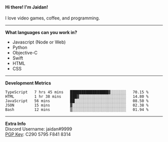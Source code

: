 #### Hi there! I'm Jaidan!
I love video games, coffee, and programming.

---
**What languages can you work in?**<br>
- Javascript (Node or Web)
- Python
- Objective-C
- Swift
- HTML
- CSS

---
**Development Metrics**<br>
<!--START_SECTION:waka-->
```text
TypeScript   7 hrs 45 mins   █████████████████▓░░░░░░░   70.15 % 
HTML         1 hr 38 mins    ███▓░░░░░░░░░░░░░░░░░░░░░   14.80 % 
JavaScript   56 mins         ██░░░░░░░░░░░░░░░░░░░░░░░   08.50 % 
JSON         15 mins         ▓░░░░░░░░░░░░░░░░░░░░░░░░   02.38 % 
Bash         12 mins         ▒░░░░░░░░░░░░░░░░░░░░░░░░   01.94 % 
```
<!--END_SECTION:waka-->

---
**Extra Info**<br>
Discord Username: jaidan#9999  
[PGP Key](https://keybase.io/monotrix/pgp_keys.asc): C290 5795 F841 8314
